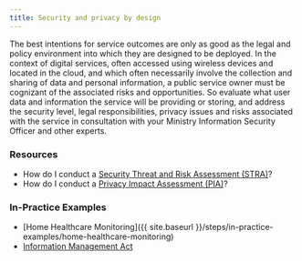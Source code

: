 ```yaml
---
title: Security and privacy by design
---
```


The best intentions for service outcomes are only as good as the legal and policy environment into which they are designed to be deployed. In the context of digital services, often accessed using wireless devices and located in the cloud, and which often necessarily involve the collection and sharing of data and personal information, a public service owner must be cognizant of the associated risks and opportunities. So evaluate what user data and information the service will be providing or storing, and address the security level, legal responsibilities, privacy issues and risks associated with the service in consultation with your Ministry Information Security Officer and other experts.

### Resources

* How do I conduct a [Security Threat and Risk Assessment (STRA)](https://www2.gov.bc.ca/gov/content/governments/services-for-government/information-management-technology/information-security/security-threat-and-risk-assessment)?
* How do I conduct a [Privacy Impact Assessment (PIA)](http://www.cio.gov.bc.ca/cio/priv_leg/foippa/pia/pia_index.page)?

### In-Practice Examples

* [Home Healthcare Monitoring]({{ site.baseurl }}/steps/in-practice-examples/home-healthcare-monitoring)
* [Information Management Act](http://www.bclaws.ca/civix/document/id/lc/statreg/15027)
